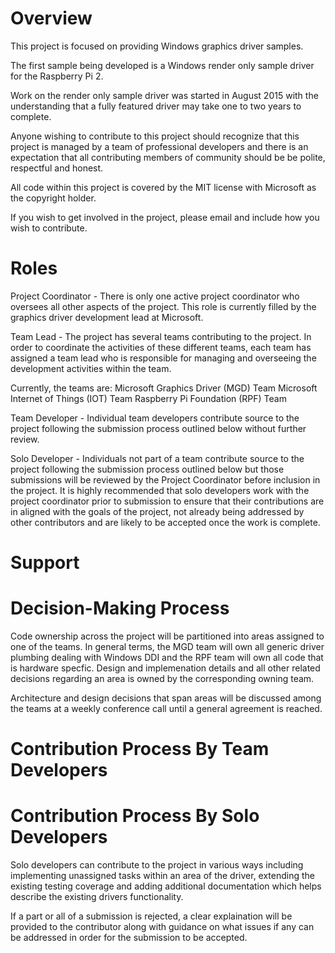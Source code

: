 # Overview

This project is focused on providing Windows graphics driver samples.

The first sample being developed is a Windows render only sample driver for the
Raspberry Pi 2.

Work on the render only sample driver was started in August 2015 with the
understanding that a fully featured driver may take one to two years to
complete.

Anyone wishing to contribute to this project should recognize that this project
is managed by a team of professional developers and there is an expectation
that all contributing members of community should be be polite, respectful and
honest.

All code within this project is covered by the MIT license with Microsoft as
the copyright holder.

If you wish to get involved in the project, please email <create project DL>
and include how you wish to contribute.

# Roles

Project Coordinator - There is only one active project coordinator who oversees
all other aspects of the project.  This role is currently filled by the
graphics driver development lead at Microsoft.

Team Lead -  The project has several teams contributing to the project.  In
order to coordinate the activities of these different teams, each team has
assigned a team lead who is responsible for managing and overseeing the
development activities within the team.

Currently, the teams are:
    Microsoft Graphics Driver (MGD) Team
	Microsoft Internet of Things (IOT) Team
    Raspberry Pi Foundation (RPF) Team

Team Developer - Individual team developers contribute source to the project
following the submission process outlined below without further review.

Solo Developer - Individuals not part of a team contribute source to the
project following the submission process outlined below but those submissions
will be reviewed by the Project Coordinator before inclusion in the project. It
is highly recommended that solo developers work with the project coordinator
prior to submission to ensure that their contributions are in aligned with the
goals of the project, not already being addressed by other contributors and are
likely to be accepted once the work is complete.

# Support

<Determine how we will answer questions on using the driver and its 
limitations>

# Decision-Making Process

Code ownership across the project will be partitioned into areas assigned to
one of the teams.  In general terms, the MGD team will own all generic driver
plumbing dealing with Windows DDI and the RPF team will own all code that is
hardware specfic.  Design and implemenation details and all other related
decisions regarding an area is owned by the corresponding owning team.

Architecture and design decisions that span areas will be discussed among the
teams at a weekly conference call until a general agreement is reached.

# Contribution Process By Team Developers

<Document submission process including testing requirement>

# Contribution Process By Solo Developers

Solo developers can contribute to the project in various ways including
implementing unassigned tasks within an area of the driver, extending the 
existing testing coverage and adding additional documentation which helps 
describe the existing drivers functionality.

<Document submission process additions needed by solo developers>

If a part or all of a submission is rejected, a clear explaination will be
provided to the contributor along with guidance on what issues if any can be
addressed in order for the submission to be accepted.